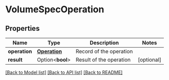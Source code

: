 # VolumeSpecOperation

## Properties

Name | Type | Description | Notes
------------ | ------------- | ------------- | -------------
**operation** | [**Operation**](.md) | Record of the operation | 
**result** | Option<**bool**> | Result of the operation | [optional]


[[Back to Model list]](../README.md#documentation-for-models) [[Back to API list]](../README.md#documentation-for-api-endpoints) [[Back to README]](../README.md)

